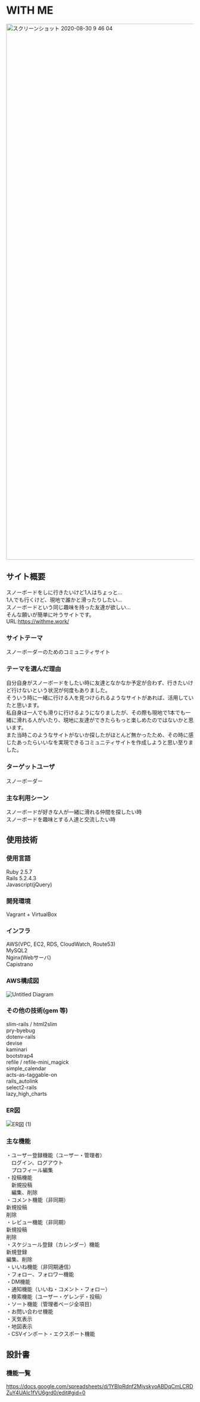 # WITH ME
<img width="1440" alt="スクリーンショット 2020-08-30 9 46 04" src="https://user-images.githubusercontent.com/62163875/91648711-e7578f00-eaa5-11ea-933c-eb7ba3b1e105.png">

## サイト概要
スノーボードをしに行きたいけど1人はちょっと…<br>
1人でも行くけど、現地で誰かと滑ったりしたい…<br>
スノーボードという同じ趣味を持った友達が欲しい…<br>
そんな願いが簡単に叶うサイトです。<br>
URL:https://withme.work/


### サイトテーマ
スノーボーダーのためのコミュニティサイト


### テーマを選んだ理由
自分自身がスノーボードをしたい時に友達となかなか予定が合わず、行きたいけど行けないという状況が何度もありました。<br>
そういう時に一緒に行ける人を見つけられるようなサイトがあれば、活用していたと思います。<br>
私自身は一人でも滑りに行けるようになりましたが、その際も現地で1本でも一緒に滑れる人がいたり、現地に友達ができたらもっと楽しめたのではないかと思います。<br>
また当時このようなサイトがないか探したがほとんど無かったため、その時に感じたあったらいいなを実現できるコミュニティサイトを作成しようと思い至りました。


### ターゲットユーザ
スノーボーダー


### 主な利用シーン
スノーボードが好きな人が一緒に滑れる仲間を探したい時<br>
スノーボードを趣味とする人達と交流したい時

## 使用技術

### 使用言語
Ruby 2.5.7</br>
Rails 5.2.4.3</br>
Javascript(jQuery)</br>

### 開発環境
Vagrant + VirtualBox

### インフラ
AWS(VPC, EC2, RDS, CloudWatch, Route53)<br>
MySQL2<br>
Nginx(Webサーバ)<br>
Capistrano

### AWS構成図
![Untitled Diagram](https://user-images.githubusercontent.com/62163875/91648806-d78c7a80-eaa6-11ea-8f03-dd835d795723.png)

### その他の技術(gem 等)
slim-rails / html2slim<br>
pry-byebug<br>
dotenv-rails<br>
devise<br>
kaminari<br>
bootstrap4<br>
refile / refile-mini_magick<br>
simple_calendar<br>
acts-as-taggable-on<br>
rails_autolink<br>
select2-rails<br>
lazy_high_charts<br>

### ER図
![ER図 (1)](https://user-images.githubusercontent.com/62163875/91648848-8fba2300-eaa7-11ea-807b-e73ab0d43d41.png)

### 主な機能
・ユーザー登録機能（ユーザー・管理者）<br>
　ログイン、ログアウト<br>
　プロフィール編集<br>
・投稿機能<br>
　新規投稿<br>
　編集、削除<br>
・コメント機能（非同期）<br>
  新規投稿<br>
  削除<br>
・レビュー機能（非同期）<br>
  新規投稿<br>
  削除<br>
・スケジュール登録（カレンダー）機能<br>
  新規登録<br>
  編集、削除<br>
・いいね機能（非同期通信）<br>
・フォロー、フォロワー機能<br>
・DM機能<br>
・通知機能（いいね・コメント・フォロー）<br>
・検索機能（ユーザー・ゲレンデ・投稿）<br>
・ソート機能（管理者ページ全項目）<br>
・お問い合わせ機能<br>
・天気表示<br>
・地図表示<br>
・CSVインポート・エクスポート機能<br>


## 設計書

### 機能一覧
https://docs.google.com/spreadsheets/d/1YBlpRdnf2MjyskyoABDqCmLCRDZuY4UAIc1fVU6grd0/edit#gid=0

